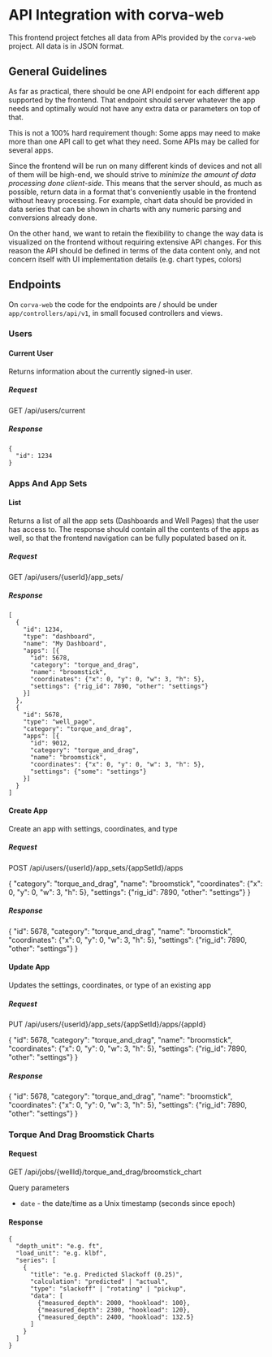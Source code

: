 # API Integration with corva-web

This frontend project fetches all data from APIs provided by the `corva-web` project. All data is in JSON format.

## General Guidelines

As far as practical, there should be one API endpoint for each different app supported by the frontend. That endpoint should server whatever the app needs and optimally would not have any extra data or parameters on top of that.

This is not a 100% hard requirement though: Some apps may need to make more than one API call to get what they need. Some APIs may be called for several apps.

Since the frontend will be run on many different kinds of devices and not all of them will be high-end, we should strive to *minimize the amount of data processing done client-side*. This means that the server should, as much as possible, return data in a format that's conveniently usable in the frontend without heavy processing. For example, chart data should be provided in data series that can be shown in charts with any numeric parsing and conversions already done. 

On the other hand, we want to retain the flexibility to change the way data is visualized on the frontend without requiring extensive API changes. For this reason the API should be defined in terms of the data content only, and not concern itself with UI implementation details (e.g. chart types, colors)

## Endpoints

On `corva-web` the code for the endpoints are / should be under `app/controllers/api/v1`, in small focused controllers and views.

### Users

#### Current User

Returns information about the currently signed-in user.

##### Request

   GET /api/users/current

##### Response

    {
      "id": 1234
    }

### Apps And App Sets

#### List

Returns a list of all the app sets (Dashboards and Well Pages) that the user has access to.
The response should contain all the contents of the apps as well, so that the frontend
navigation can be fully populated based on it.

##### Request

   GET /api/users/{userId}/app_sets/

##### Response

    [
      {
        "id": 1234,
        "type": "dashboard",
        "name": "My Dashboard",
        "apps": [{
          "id": 5678,
          "category": "torque_and_drag",
          "name": "broomstick",
          "coordinates": {"x": 0, "y": 0, "w": 3, "h": 5},
          "settings": {"rig_id": 7890, "other": "settings"}
        }]
      },
      {
        "id": 5678,
        "type": "well_page",
        "category": "torque_and_drag",
        "apps": [{
          "id": 9012,
          "category": "torque_and_drag",
          "name": "broomstick",
          "coordinates": {"x": 0, "y": 0, "w": 3, "h": 5},
          "settings": {"some": "settings"}
        }]
      }
    ]

#### Create App

Create an app with settings, coordinates, and type

##### Request

   POST /api/users/{userId}/app_sets/{appSetId}/apps

   {
     "category": "torque_and_drag",
     "name": "broomstick",
     "coordinates": {"x": 0, "y": 0, "w": 3, "h": 5},
     "settings": {"rig_id": 7890, "other": "settings"}
   }

##### Response

   {
     "id": 5678,
     "category": "torque_and_drag",
     "name": "broomstick",
     "coordinates": {"x": 0, "y": 0, "w": 3, "h": 5},
     "settings": {"rig_id": 7890, "other": "settings"}
   }

#### Update App

Updates the settings, coordinates, or type of an existing app

##### Request

   PUT /api/users/{userId}/app_sets/{appSetId}/apps/{appId}

   {
     "id": 5678,
     "category": "torque_and_drag",
     "name": "broomstick",
     "coordinates": {"x": 0, "y": 0, "w": 3, "h": 5},
     "settings": {"rig_id": 7890, "other": "settings"}
   }

##### Response

   {
     "id": 5678,
     "category": "torque_and_drag",
     "name": "broomstick",
     "coordinates": {"x": 0, "y": 0, "w": 3, "h": 5},
     "settings": {"rig_id": 7890, "other": "settings"}
   }

### Torque And Drag Broomstick Charts

#### Request

   GET /api/jobs/{wellId}/torque_and_drag/broomstick_chart

Query parameters

* `date` - the date/time as a Unix timestamp (seconds since epoch)

#### Response

    {
      "depth_unit": "e.g. ft",
      "load_unit": "e.g. klbf",
      "series": [
        {
          "title": "e.g. Predicted Slackoff (0.25)",
          "calculation": "predicted" | "actual",
          "type": "slackoff" | "rotating" | "pickup",
          "data": [
            {"measured_depth": 2000, "hookload": 100},
            {"measured_depth": 2300, "hookload": 120},
            {"measured_depth": 2400, "hookload": 132.5}
          ]
        }
      ]
    }